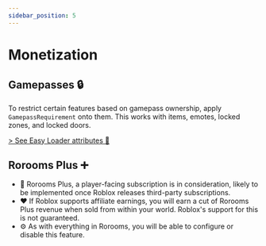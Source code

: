 ```yaml
---
sidebar_position: 5
---
```


# Monetization

## Gamepasses 🔒

To restrict certain features based on gamepass ownership, apply `GamepassRequirement` onto them. This works with items, emotes, locked zones, and locked doors.

[> See Easy Loader attributes 📄](/docs/easy-loader/)

## Rorooms Plus ➕

- 📆 Rorooms Plus, a player-facing subscription is in consideration, likely to be implemented once Roblox releases third-party subscriptions.
- ❤️ If Roblox supports affiliate earnings, you will earn a cut of Rorooms Plus revenue when sold from within your world. Roblox's support for this is not guaranteed.
- ⚙️ As with everything in Rorooms, you will be able to configure or disable this feature.